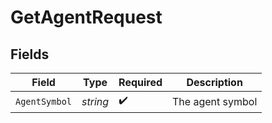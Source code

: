 # GetAgentRequest


## Fields

| Field              | Type               | Required           | Description        |
| ------------------ | ------------------ | ------------------ | ------------------ |
| `AgentSymbol`      | *string*           | :heavy_check_mark: | The agent symbol   |